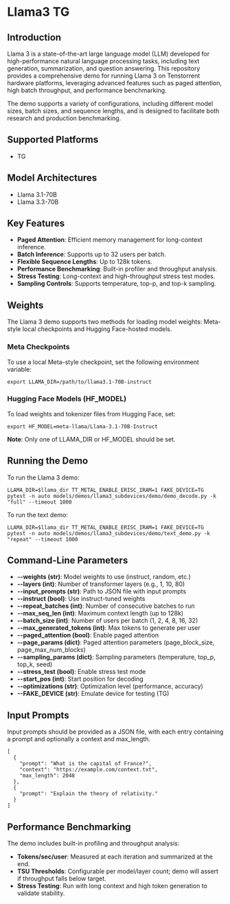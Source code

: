 # Llama3 TG

## Introduction

Llama 3 is a state-of-the-art large language model (LLM) developed for high-performance natural language processing tasks, including text generation, summarization, and question answering. This repository provides a comprehensive demo for running Llama 3 on Tenstorrent hardware platforms, leveraging advanced features such as paged attention, high batch throughput, and performance benchmarking.

The demo supports a variety of configurations, including different model sizes, batch sizes, and sequence lengths, and is designed to facilitate both research and production benchmarking.

## Supported Platforms

- TG

## Model Architectures

- Llama 3.1-70B
- Llama 3.3-70B

## Key Features

- **Paged Attention**: Efficient memory management for long-context inference.
- **Batch Inference**: Supports up to 32 users per batch.
- **Flexible Sequence Lengths**: Up to 128k tokens.
- **Performance Benchmarking**: Built-in profiler and throughput analysis.
- **Stress Testing**: Long-context and high-throughput stress test modes.
- **Sampling Controls**: Supports temperature, top-p, and top-k sampling.

## Weights

The Llama 3 demo supports two methods for loading model weights: Meta-style local checkpoints and Hugging Face-hosted models.

### Meta Checkpoints

To use a local Meta-style checkpoint, set the following environment variable:
```
export LLAMA_DIR=/path/to/llama3.1-70B-instruct
```

### Hugging Face Models (HF_MODEL)
To load weights and tokenizer files from Hugging Face, set:
```
export HF_MODEL=meta-llama/Llama-3.1-70B-Instruct
```

**Note**: Only one of LLAMA_DIR or HF_MODEL should be set.

## Running the Demo

To run the Llama 3 demo:

```
LLAMA_DIR=$llama_dir TT_METAL_ENABLE_ERISC_IRAM=1 FAKE_DEVICE=TG pytest -n auto models/demos/llama3_subdevices/demo/demo_decode.py -k "full" --timeout 1000
```

To run the text demo:

```
LLAMA_DIR=$llama_dir TT_METAL_ENABLE_ERISC_IRAM=1 FAKE_DEVICE=TG pytest -n auto models/demos/llama3_subdevices/demo/text_demo.py -k "repeat" --timeout 1000
```

## Command-Line Parameters
- **--weights (str)**: Model weights to use (instruct, random, etc.)
- **--layers (int)**: Number of transformer layers (e.g., 1, 10, 80)
- **--input_prompts (str)**: Path to JSON file with input prompts
- **--instruct (bool)**: Use instruct-tuned weights
- **--repeat_batches (int)**: Number of consecutive batches to run
- **--max_seq_len (int)**: Maximum context length (up to 128k)
- **--batch_size (int)**: Number of users per batch (1, 2, 4, 8, 16, 32)
- **--max_generated_tokens (int)**: Max tokens to generate per user
- **--paged_attention (bool)**: Enable paged attention
- **--page_params (dict)**: Paged attention parameters (page_block_size, page_max_num_blocks)
- **--sampling_params (dict)**: Sampling parameters (temperature, top_p, top_k, seed)
- **--stress_test (bool)**: Enable stress test mode
- **--start_pos (int)**: Start position for decoding
- **--optimizations (str)**: Optimization level (performance, accuracy)
- **--FAKE_DEVICE (str)**: Emulate device for testing (TG)

## Input Prompts

Input prompts should be provided as a JSON file, with each entry containing a prompt and optionally a context and max_length.

```
[
  {
    "prompt": "What is the capital of France?",
    "context": "https://example.com/context.txt",
    "max_length": 2048
  },
  {
    "prompt": "Explain the theory of relativity."
  }
]
```

## Performance Benchmarking

The demo includes built-in profiling and throughput analysis:

- **Tokens/sec/user**: Measured at each iteration and summarized at the end.
- **TSU Thresholds**: Configurable per model/layer count; demo will assert if throughput falls below target.
- **Stress Testing**: Run with long context and high token generation to validate stability.
